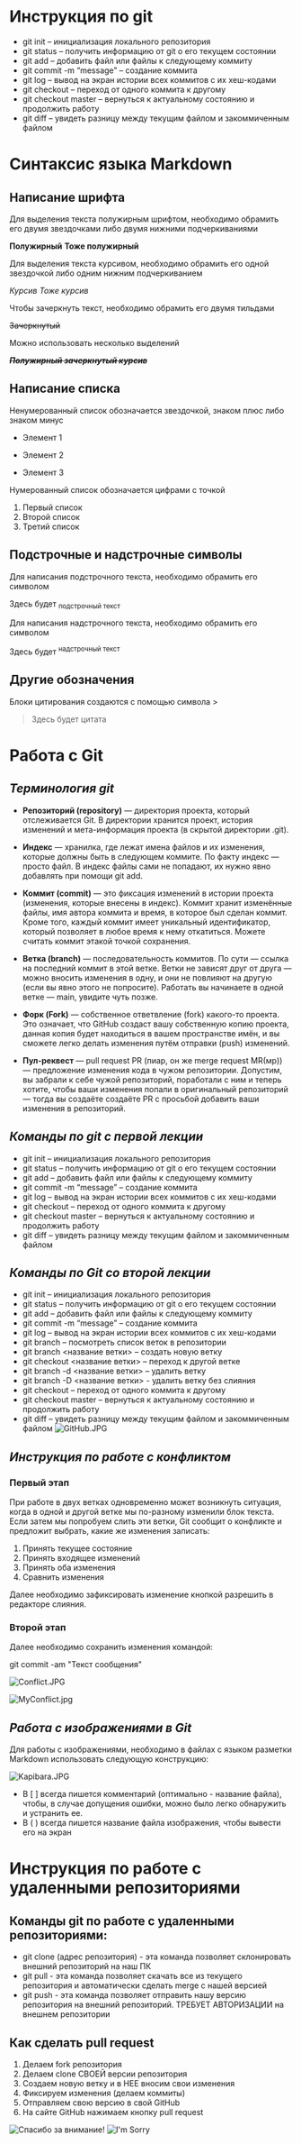 # Инструкция по git

* git init – инициализация локального репозитория
* git status – получить информацию от git о его текущем состоянии
* git add – добавить файл или файлы к следующему коммиту
* git commit -m “message” – создание коммита
* git log – вывод на экран истории всех коммитов с их хеш-кодами
* git checkout – переход от одного коммита к другому
* git checkout master – вернуться к актуальному состоянию и продолжить работу
* git diff – увидеть разницу между текущим файлом и закоммиченным файлом

# Синтаксис языка Markdown
## Написание шрифта 

Для выделения текста полужирным шрифтом, необходимо обрамить его двумя звездочками либо двумя нижними подчеркиваниями 

**Полужирный** __Тоже полужирный__

Для выделения текста курсивом, необходимо обрамить его одной звездочкой либо одним нижним подчеркиванием

*Курсив* _Тоже курсив_

Чтобы зачеркнуть текст, необходимо обрамить его двумя тильдами 

~~Зачеркнутый~~

Можно использовать несколько выделений 

_**~~Полужирный зачеркнутый курсив~~**_

## Написание списка

Ненумерованный список обозначается звездочкой, знаком плюс либо знаком минус 
* Элемент 1
- Элемент 2
+ Элемент 3

Нумерованный список обозначается цифрами с точкой
1. Первый список 
2. Второй список 
3. Третий список 

## Подстрочные и надстрочные символы

Для написания подстрочного текста, необходимо обрамить его символом <sub>

Здесь будет <sub>подстрочный текст<sub>

Для написания надстрочного текста, необходимо обрамить его символом <sup>

Здесь будет <sup>надстрочный текст<sup>

## Другие обозначения 
Блоки цитирования создаются с помощью символа >
> Здесь будет цитата


# Работа с Git

## _**Терминология git**_

+ **Репозиторий (repository)** — директория проекта, который отслеживается Git. В директории хранится проект, история изменений и мета-информация проекта (в скрытой директории .git).

+ **Индекс** — хранилка, где лежат имена файлов и их изменения, которые должны быть в следующем коммите. По факту индекс — просто файл. В индекс файлы сами не попадают, их нужно явно добавлять при помощи git add.

+ **Коммит (commit)** — это фиксация изменений в истории проекта (изменения, которые внесены в индекс). Коммит хранит изменённые файлы, имя автора коммита и время, в которое был сделан коммит. Кроме того, каждый коммит имеет уникальный идентификатор, который позволяет в любое время к нему откатиться. Можете считать коммит этакой точкой сохранения.

+ **Ветка (branch)** — последовательность коммитов. По сути — ссылка на последний коммит в этой ветке. Ветки не зависят друг от друга — можно вносить изменения в одну, и они не повлияют на другую (если вы явно этого не попросите). Работать вы начинаете в одной ветке — main, увидите чуть позже.

+ **Форк (Fork)** — собственное ответвление (fork) какого-то проекта. Это означает, что GitHub создаст вашу собственную копию проекта, данная копия будет находиться в вашем пространстве имён, и вы сможете легко делать изменения путём отправки (push) изменений.

+ **Пул-реквест** — pull request PR (пиар, он же merge request MR(мр)) — предложение изменения кода в чужом репозитории. Допустим, вы забрали к себе чужой репозиторий, поработали с ним и теперь хотите, чтобы ваши изменения попали в оригинальный репозиторий — тогда вы создаёте создаёте PR с просьбой добавить ваши изменения в репозиторий.

## _**Команды по git с первой лекции**_

* git init – инициализация локального репозитория
* git status – получить информацию от git о его текущем состоянии
* git add – добавить файл или файлы к следующему коммиту
* git commit -m “message” – создание коммита
* git log – вывод на экран истории всех коммитов с их хеш-кодами
* git checkout – переход от одного коммита к другому
* git checkout master – вернуться к актуальному состоянию и продолжить работу
* git diff – увидеть разницу между текущим файлом и закоммиченным файлом

## _**Команды по Git со второй лекции**_
* git init – инициализация локального репозитория
* git status – получить информацию от git о его текущем состоянии
* git add – добавить файл или файлы к следующему коммиту
* git commit -m “message” – создание коммита
* git log – вывод на экран истории всех коммитов с их хеш-кодами
* git branch – посмотреть список веток в репозитории
* git branch <название ветки> – создать новую ветку
* git checkout <название ветки> – переход к другой ветке
* git branch -d <название ветки> – удалить ветку
* git branch -D <название ветки> - удалить ветку без слияния
* git checkout – переход от одного коммита к другому
* git checkout master – вернуться к актуальному состоянию и продолжить работу
* git diff – увидеть разницу между текущим файлом и закоммиченным файлом
![GitHub.JPG](GitHub.JPG)
## _**Инструкция по работе с конфликтом**_

### Первый этап 
При работе в двух ветках одновременно может 
возникнуть ситуация, когда в одной и другой 
ветке мы по-разному изменили блок текста. 
Если затем мы попробуем слить эти ветки, Git 
сообщит о конфликте и предложит выбрать, 
какие же изменения записать:

1. Принять текущее состояние
2. Принять входящее изменений 
3. Принять оба изменения
4. Сравнить изменения 

Далее необходимо зафиксировать изменение кнопкой разрешить в редакторе слияния.

### Второй этап 

Далее необходимо сохранить изменения командой: 

git commit -am "Текст сообщения"

![Conflict.JPG](Conflict.JPG)


![MyConflict.jpg](MyConflict.jpg)
## _**Работа с изображениями в Git**_

Для работы с изображениями, необходимо в файлах с языком разметки Markdown использовать следующую конструкцию: 

![Kapibara.JPG](Kapibara.JPG)

+ В [ ] всегда пишется комментарий (оптимально - название файла), чтобы, в случае допущения ошибки, можно было легко обнаружить и устранить ее.
+ В ( ) всегда пишется название файла изображения, чтобы вывести его на экран


# Инструкция по работе с удаленными репозиториями 
## Команды git по работе с удаленными репозиториями: 
- git clone (адрес репозитория) - эта команда позволяет склонировать внешний репозиторий на наш ПК 
- git pull - эта команда позволяет скачать все из текущего репозитория и автоматически 
сделать merge с нашей версией
- git push - эта команда позволяет отправить нашу версию репозитория на внешний 
репозиторий. ТРЕБУЕТ АВТОРИЗАЦИИ на внешнем репозитории

## Как сделать pull request

1. Делаем fork репозитория 
2. Делаем clone СВОЕЙ версии репозитория 
3. Создаем новую ветку и в НЕЕ вносим свои изменения 
4. Фиксируем изменения (делаем коммиты) 
5. Отправляем свою версию в свой GitHub 
6. На сайте GitHub нажимаем кнопку pull request

![Спасибо за внимание!](23.jpg)
![I'm Sorry](ImSorry.jpg)